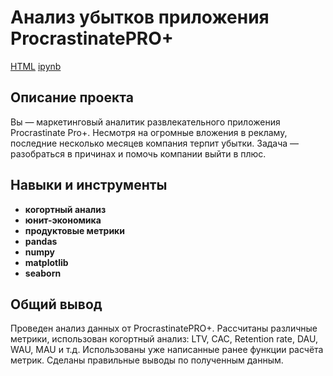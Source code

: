 # Анализ убытков приложения ProcrastinatePRO+
[HTML](https://github.com/Joker2k79/Portfolio/blob/main/06_application_loss_analysis/application_pro.html) [ipynb](https://github.com/Joker2k79/Portfolio/blob/main/06_application_loss_analysis/application_pro.ipynb)

## Описание проекта
Вы — маркетинговый аналитик развлекательного приложения Procrastinate Pro+. Несмотря на огромные вложения в рекламу, последние несколько месяцев компания терпит убытки. Задача — разобраться в причинах и помочь компании выйти в плюс.


## Навыки и инструменты

- **когортный анализ**
- **юнит-экономика**
- **продуктовые метрики**
- **pandas**
- **numpy**
- **matplotlib**
- **seaborn**

##

## Общий вывод
Проведен анализ данных от ProcrastinatePRO+.
Рассчитаны различные метрики, использован когортный анализ: LTV, CAC, Retention rate, DAU, WAU, MAU и т.д. Использованы уже написанные ранее функции расчёта метрик. Сделаны правильные выводы по полученным данным.

